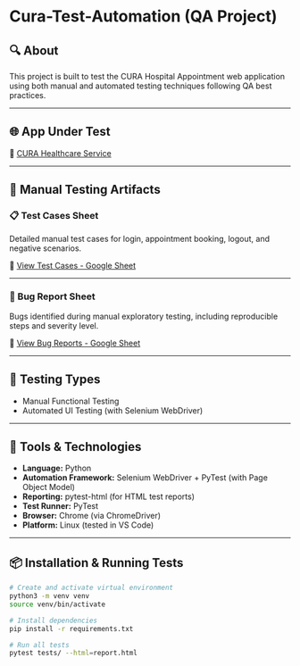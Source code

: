 # Cura-Test-Automation (QA Project)

## 🔍 About
This project is built to test the CURA Hospital Appointment web application using both manual and automated testing techniques following QA best practices.

---

## 🌐 App Under Test  
🔗 [CURA Healthcare Service](https://katalon-demo-cura.herokuapp.com/)

---

## 🧾 Manual Testing Artifacts

### 📋 Test Cases Sheet  
Detailed manual test cases for login, appointment booking, logout, and negative scenarios.

🔗 [View Test Cases - Google Sheet](https://docs.google.com/spreadsheets/d/1u1D_edGypI42bUBoMOv3sp4Lmf7ZF5Sa8tDEczFrPkQ/edit?usp=sharing)

---

### 🐞 Bug Report Sheet  
Bugs identified during manual exploratory testing, including reproducible steps and severity level.

🔗 [View Bug Reports - Google Sheet](https://docs.google.com/spreadsheets/d/12hu5az49L_z8AIFxuuY135ZW3dB7unPwVQInc3dOGAk/edit?usp=sharing)

---

## 🧪 Testing Types
- Manual Functional Testing
- Automated UI Testing (with Selenium WebDriver)

---

## 🔧 Tools & Technologies
- **Language:** Python
- **Automation Framework:** Selenium WebDriver + PyTest (with Page Object Model)
- **Reporting:** pytest-html (for HTML test reports)
- **Test Runner:** PyTest
- **Browser:** Chrome (via ChromeDriver)
- **Platform:** Linux (tested in VS Code)

---

## 📦 Installation & Running Tests

```bash
# Create and activate virtual environment
python3 -m venv venv
source venv/bin/activate

# Install dependencies
pip install -r requirements.txt

# Run all tests
pytest tests/ --html=report.html